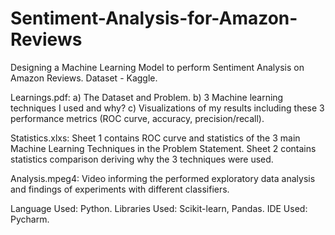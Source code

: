 # Sentiment-Analysis-for-Amazon-Reviews
Designing a Machine Learning Model to perform Sentiment Analysis on Amazon Reviews. Dataset - Kaggle.


Learnings.pdf: 
a) The Dataset and Problem.
b) 3 Machine learning techniques I used and why?
c) Visualizations of my results including these 3 performance metrics (ROC curve, accuracy, precision/recall).

Statistics.xlxs: 
Sheet 1 contains ROC curve and statistics of the 3 main Machine Learning Techniques in the Problem Statement. 
Sheet 2 contains statistics comparison deriving why the 3 techniques were used.

Analysis.mpeg4:
Video informing the performed exploratory data analysis and findings of experiments with different classifiers.


Language Used: Python.
Libraries Used: Scikit-learn, Pandas.
IDE Used: Pycharm.
